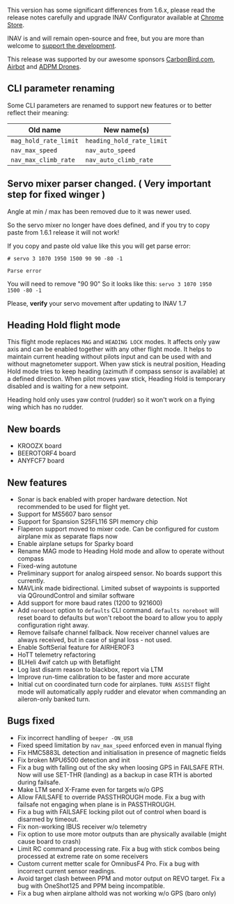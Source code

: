 This version has some significant differences from 1.6.x, please read the release notes carefully and upgrade INAV Configurator available at [Chrome Store](https://chrome.google.com/webstore/detail/inav-configurator/fmaidjmgkdkpafmbnmigkpdnpdhopgel).

INAV is and will remain open-source and free, but you are more than welcome to [support the development](https://inavflight.github.io/supporting-inav/). 

This release was supported by our awesome sponsors [CarbonBird.com](http://www.CarbonBird.com), [Airbot](http://shop.myairbot.com/) and [ADPM Drones](http://www.adpm.pro/).

## CLI parameter renaming

Some CLI parameters are renamed to support new features or to better reflect their meaning:

| Old name               | New name(s)                                                    |
|------------------------|----------------------------------------------------------------|
| `mag_hold_rate_limit`  | `heading_hold_rate_limit`                                      |
| `nav_max_speed`        | `nav_auto_speed`                                               |
| `nav_max_climb_rate`   | `nav_auto_climb_rate`                                          |

## Servo mixer parser changed. ( Very important step for fixed winger )

Angle at min / max has been removed due to it was newer used.

So the servo mixer no longer have does defined, and if you try to copy paste from 1.6.1 release it will not work!

If you copy and paste old value like this you will get parse error:

``# servo 3 1070 1950 1500 90 90 -80 -1``

``Parse error``

You will need to remove "90 90" So it looks like this:
``servo 3 1070 1950 1500 -80 -1``

Please, **verify** your servo movement after updating to INAV 1.7

## Heading Hold flight mode

This flight mode replaces `MAG` and `HEADING LOCK` modes. It affects only yaw axis and can be enabled together with any other flight mode. It helps to maintain current heading without pilots input and can be used with and without magnetometer support. When yaw stick is neutral position, Heading Hold mode tries to keep heading (azimuth if compass sensor is available) at a defined direction. When pilot moves yaw stick, Heading Hold is temporary disabled and is waiting for a new setpoint.

Heading hold only uses yaw control (rudder) so it won't work on a flying wing which has no rudder.

## New boards

- KROOZX board
- BEEROTORF4 board
- ANYFCF7 board

## New features

- Sonar is back enabled with proper hardware detection. Not recommended to be used for flight yet.
- Support for MS5607 baro sensor
- Support for Spansion S25FL116 SPI memory chip
- Flaperon support moved to mixer code. Can be configured for custom airplane mix as separate flaps now
- Enable airplane setups for Sparky board
- Rename MAG mode to Heading Hold mode and allow to operate without compass
- Fixed-wing autotune
- Preliminary support for analog airspeed sensor. No boards support this currently.
- MAVLink made bidirectional. Limited subset of waypoints is supported via QGroundControl and similar software
- Add support for more baud rates (1200 to 921600)
- Add `noreboot` option to `defaults` CLI command. `defaults noreboot` will reset board to defaults but won't reboot the board to allow you to apply configuration right away.
- Remove failsafe channel fallback. Now receiver channel values are always received, but in case of signal loss - not used.
- Enable SoftSerial feature for AIRHEROF3
- HoTT telemetry refactoring
- BLHeli 4wif catch up with Betaflight
- Log last disarm reason to blackbox, report via LTM
- Improve run-time calibration to be faster and more accurate
- Initial cut on coordinated turn code for airplanes. `TURN ASSIST` flight mode will automatically apply rudder and elevator when commanding an aileron-only banked turn.

## Bugs fixed

- Fix incorrect handling of `beeper -ON_USB`
- Fixed speed limitation by `nav_max_speed` enforced even in manual flying
- Fix HMC5883L detection and initialisation in presence of magnetic fields
- Fix broken MPU6500 detection and init
- Fix a bug with falling out of the sky when loosing GPS in FAILSAFE RTH. Now will use SET-THR (landing) as a backup in case RTH is aborted during failsafe.
- Make LTM send X-Frame even for targets w/o GPS
- Allow FAILSAFE to override PASSTHROUGH mode. Fix a bug with failsafe not engaging when plane is in PASSTHROUGH.
- Fix a bug with FAILSAFE locking pilot out of control when board is disarmed by timeout.
- Fix non-working IBUS receiver w/o telemetry
- Fix option to use more motor outputs than are physically available (might cause board to crash)
- Limit RC command processing rate. Fix a bug with stick combos being processed at extreme rate on some receivers
- Custom current metter scale for OmnibusF4 Pro. Fix a bug with incorrect current sensor readings.
- Avoid target clash between PPM and motor output on REVO target. Fix a bug with OneShot125 and PPM being incompatible.
- Fix a bug when airplane althold was not working w/o GPS (baro only)